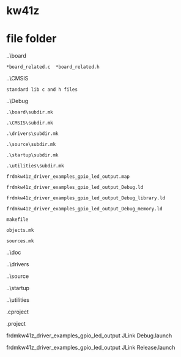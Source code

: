 # kw41z

# file folder
..\board

	*board_related.c  *board_related.h
	
..\CMSIS

	standard lib c and h files
	
..\Debug

	.\board\subdir.mk
	
	.\CMSIS\subdir.mk
	
	.\drivers\subdir.mk
	
	.\source\subdir.mk
	
	.\startup\subdir.mk
	
	.\utilities\subdir.mk
	
	frdmkw41z_driver_examples_gpio_led_output.map
	
	frdmkw41z_driver_examples_gpio_led_output_Debug.ld
	
	frdmkw41z_driver_examples_gpio_led_output_Debug_library.ld
	
	frdmkw41z_driver_examples_gpio_led_output_Debug_memory.ld
	
	makefile
	
	objects.mk
	
	sources.mk
	
..\doc

..\drivers

..\source

..\startup

..\utilities

.cproject

.project

frdmkw41z_driver_examples_gpio_led_output JLink Debug.launch

frdmkw41z_driver_examples_gpio_led_output JLink Release.launch

